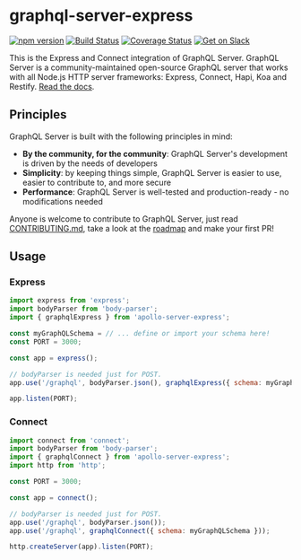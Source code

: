 # graphql-server-express

[![npm version](https://badge.fury.io/js/graphql-server-core.svg)](https://badge.fury.io/js/graphql-server-core)
[![Build Status](https://travis-ci.org/apollographql/graphql-server.svg?branch=master)](https://travis-ci.org/apollographql/graphql-server)
[![Coverage Status](https://coveralls.io/repos/github/apollographql/graphql-server/badge.svg?branch=master)](https://coveralls.io/github/apollographql/graphql-server?branch=master)
[![Get on Slack](https://img.shields.io/badge/slack-join-orange.svg)](http://www.apollodata.com/#slack)

This is the Express and Connect integration of GraphQL Server. GraphQL Server is a community-maintained open-source GraphQL server that works with all Node.js HTTP server frameworks: Express, Connect, Hapi, Koa and Restify. [Read the docs](http://dev.apollodata.com/tools/apollo-server/index.html).

## Principles

GraphQL Server is built with the following principles in mind:

* **By the community, for the community**: GraphQL Server's development is driven by the needs of developers
* **Simplicity**: by keeping things simple, GraphQL Server is easier to use, easier to contribute to, and more secure
* **Performance**: GraphQL Server is well-tested and production-ready - no modifications needed


Anyone is welcome to contribute to GraphQL Server, just read [CONTRIBUTING.md](./CONTRIBUTING.md), take a look at the [roadmap](./ROADMAP.md) and make your first PR!

## Usage

### Express

```js
import express from 'express';
import bodyParser from 'body-parser';
import { graphqlExpress } from 'apollo-server-express';

const myGraphQLSchema = // ... define or import your schema here!
const PORT = 3000;

const app = express();

// bodyParser is needed just for POST.
app.use('/graphql', bodyParser.json(), graphqlExpress({ schema: myGraphQLSchema }));

app.listen(PORT);
```

### Connect
```js
import connect from 'connect';
import bodyParser from 'body-parser';
import { graphqlConnect } from 'apollo-server-express';
import http from 'http';

const PORT = 3000;

const app = connect();

// bodyParser is needed just for POST.
app.use('/graphql', bodyParser.json());
app.use('/graphql', graphqlConnect({ schema: myGraphQLSchema }));

http.createServer(app).listen(PORT);
```
